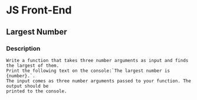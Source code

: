 # JS Front-End

## Largest Number

### Description
    Write a function that takes three number arguments as input and finds the largest of them.
    Print the following text on the console:`The largest number is {number}.`.
    The input comes as three number arguments passed to your function. The output should be
    printed to the console.